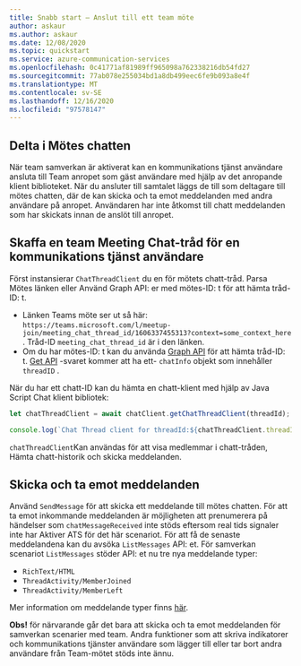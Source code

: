 ```yaml
---
title: Snabb start – Anslut till ett team möte
author: askaur
ms.author: askaur
ms.date: 12/08/2020
ms.topic: quickstart
ms.service: azure-communication-services
ms.openlocfilehash: 0c41771af81989ff965098a762338216db54fd27
ms.sourcegitcommit: 77ab078e255034bd1a8db499eec6fe9b093a8e4f
ms.translationtype: MT
ms.contentlocale: sv-SE
ms.lasthandoff: 12/16/2020
ms.locfileid: "97578147"
---
```

## <a name="join-the-meeting-chat"></a>Delta i Mötes chatten 

När team samverkan är aktiverat kan en kommunikations tjänst användare ansluta till Team anropet som gäst användare med hjälp av det anropande klient biblioteket. När du ansluter till samtalet läggs de till som deltagare till mötes chatten, där de kan skicka och ta emot meddelanden med andra användare på anropet. Användaren har inte åtkomst till chatt meddelanden som har skickats innan de anslöt till anropet. 

## <a name="get-a-teams-meeting-chat-thread-for-a-communication-services-user"></a>Skaffa en team Meeting Chat-tråd för en kommunikations tjänst användare

Först instansierar `ChatThreadClient` du en för mötets chatt-tråd. Parsa Mötes länken eller Använd Graph API: er med mötes-ID: t för att hämta tråd-ID: t. 

- Länken Teams möte ser ut så här: `https://teams.microsoft.com/l/meetup-join/meeting_chat_thread_id/1606337455313?context=some_context_here` . Tråd-ID `meeting_chat_thread_id` är i den länken. 
- Om du har mötes-ID: t kan du använda [Graph API](https://docs.microsoft.com/graph/api/onlinemeeting-createorget?tabs=http&view=graph-rest-beta) för att hämta tråd-ID: t. [Get API](https://docs.microsoft.com/graph/api/onlinemeeting-get?view=graph-rest-beta&tabs=http%22%20%5C) -svaret kommer att ha ett- `chatInfo` objekt som innehåller `threadID` . 

När du har ett chatt-ID kan du hämta en chatt-klient med hjälp av Java Script Chat klient bibliotek: 

```javascript
let chatThreadClient = await chatClient.getChatThreadClient(threadId); 

console.log(`Chat Thread client for threadId:${chatThreadClient.threadId}`); 
```
  
`chatThreadClient`Kan användas för att visa medlemmar i chatt-tråden, Hämta chatt-historik och skicka meddelanden.  

## <a name="send-and-receive-messages"></a>Skicka och ta emot meddelanden  

Använd `SendMessage` för att skicka ett meddelande till mötes chatten. För att ta emot inkommande meddelanden är möjligheten att prenumerera på händelser som `chatMessageReceived` inte stöds eftersom real tids signaler inte har Aktiver ATS för det här scenariot. För att få de senaste meddelandena kan du avsöka `ListMessages` API: et. För samverkan scenariot `ListMessages` stöder API: et nu tre nya meddelande typer:
- `RichText/HTML`
- `ThreadActivity/MemberJoined`
- `ThreadActivity/MemberLeft` </br>

Mer information om meddelande typer finns [här](../../../concepts/chat/concepts.md). 

**Obs!** för närvarande går det bara att skicka och ta emot meddelanden för samverkan scenarier med team. Andra funktioner som att skriva indikatorer och kommunikations tjänster användare som lägger till eller tar bort andra användare från Team-mötet stöds inte ännu.  

 
